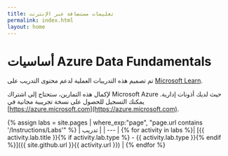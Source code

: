 ```yaml
---
title: تعليمات مستضافة عبر الإنترنت
permalink: index.html
layout: home
---
```


# <a name="azure-data-fundamentals-exercises"></a>أساسيات Azure Data Fundamentals

تم تصميم هذه التدريبات العملية لدعم محتوى التدريب على [Microsoft Learn](https://docs.microsoft.com/training/).

لإكمال هذه التمارين، ستحتاج إلى اشتراك Microsoft Azure حيث لديك أذونات إدارية. يمكنك التسجيل للحصول على نسخة تجريبية مجانية في [https://azure.microsoft.com](https://azure.microsoft.com).

{% assign labs = site.pages | where_exp:"page", "page.url contains '/Instructions/Labs'" %}
| تدريب |
| --- |
{% for activity in labs  %}| [{{ activity.lab.title }}{% if activity.lab.type %} - {{ activity.lab.type }}{% endif %}]({{ site.github.url }}{{ activity.url }}) |
{% endfor %}
